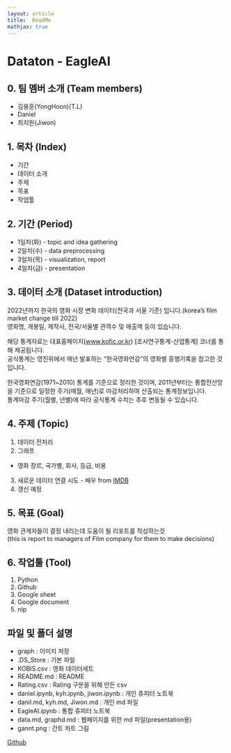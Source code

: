 ```yaml
---
layout: article
title:  ReadMe
mathjax: true
---
```


# Dataton - EagleAI  
  
## 0. 팀 멤버 소개 (Team members)  
* 김용훈(YongHoon)(T.L)
* Daniel
* 최지원(Jiwon)
  
## 1. 목차 (Index)  
  - 기간
  - 데이터 소개
  - 주제
  - 목표
  - 작업툴
  
## 2. 기간 (Period)  
* 1일차(화) - topic and idea gathering
* 2일차(수) - data preprocessing
* 3일차(목) - visualization, report
* 4일차(금) - presentation 

## 3. 데이터 소개 (Dataset introduction)  
2022년까지 한국의 영화 시장 변화 데이터(전국과 서울 기준) 입니다.(korea’s  film market change till 2022)  
영화명, 개봉일, 제작사, 전국/서울별 관객수 및 매출액 등이 있습니다.
  
해당 통계자료는 대표홈페이지(www.kofic.or.kr) [조사연구통계-산업통계] 코너를 통해 제공됩니다.  
공식통계는 영진위에서 매년 발표하는 “한국영화연감”의 영화별 흥행기록을 참고한 것입니다.  
  
한국영화연감(1971~2010) 통계를 기준으로 정리한 것이며, 2011년부터는 통합전산망을 기준으로 일정한 주기(매월, 매년)로 마감처리하여 산출되는 통계정보입니다.  
통계마감 주기(월별, 년별)에 따라 공식통계 수치는 추후 변동될 수 있습니다.  
  
## 4. 주제 (Topic)  
1. 데이터 전처리
2. 그래프
  - 영화 장르, 국가별, 회사, 등급, 비용
3. 새로운 데이터 연결 시도 - 배우 from [IMDB](https://www.imdb.com)  
4. 갱신 예정 
  
## 5. 목표 (Goal)
영화 관계자들이 결정 내리는데 도움이 될 리포트를 작성하는것  
(this is report to managers of Film company for them to make decisions)  
  
## 6. 작업툴 (Tool)
1. Python
2. Github
3. Google sheet
4. Google document
5. nlp

## 파일 및 폴더 설명
* graph : 이미지 저장
* .DS_Store : 기본 파일
* KOBIS.csv : 영화 데이터세트
* README.md : README
* Rating.csv : Rating 구분을 위해 만든 csv
* daniel.ipynb, kyh.ipynb, jiwon.ipynb : 개인 쥬피터 노트북
* danil.md, kyh.md, Jiwon.md : 개인 md 파일
* EagleAI.ipynb : 통합 쥬피터 노트북
* data.md, graphd.md : 웹페이지를 위한 md 파일(presentation용)
* gannt.png : 간트 차트 그림

[Github](https://github.com/danielsun888/datathon.git)